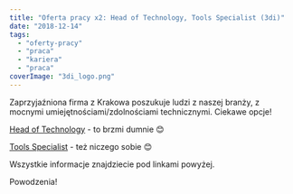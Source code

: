 ```yaml
---
title: "Oferta pracy x2: Head of Technology, Tools Specialist (3di)"
date: "2018-12-14"
tags:
  - "oferty-pracy"
  - "praca"
  - "kariera"
  - "praca"
coverImage: "3di_logo.png"
---
```


Zaprzyjaźniona firma z Krakowa poszukuje ludzi z naszej branży, z mocnymi
umiejętnościami/zdolnościami technicznymi. Ciekawe opcje!

[Head of Technology](https://3di-info.com/head-of-technology/) - to brzmi dumnie
😊

[Tools Specialist](https://3di-info.com/tools-specialist/) - też niczego sobie
😊

Wszystkie informacje znajdziecie pod linkami powyżej.

Powodzenia!
